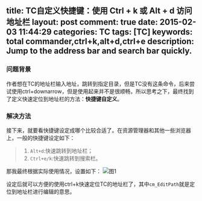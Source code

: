 title: TC自定义快捷键：使用 Ctrl + k 或 Alt + d 访问地址栏
layout: post
comment: true
date: 2015-02-03 11:44:29
categories: TC
tags: [TC]
keywords: total commander,ctrl+k,alt+d,ctrl+e
description: Jump to the address bar and search bar quickly.
---
### 问题背景

作者想在TC的地址栏输入地址，跳转到指定目录，但是TC没有这条命令，后来尝试使用ctrl+downarrow，但是使用起来并不是很顺畅，所以思考之下，最终找到了定义快速定位到地址栏的方法：**快捷键自定义**。

### 解决方法

接下来，就要看快捷键设定成哪个比较合适了。在资源管理器和其他一些浏览器上，一般的快捷键设定如下：
>1. `Alt+d`:快速跳转到地址栏；
>2. `Ctrl+e/k`:快速跳转到搜索栏。

那我最终根据实际使用情况，设置如下：
![图1](TC自定义快捷键：使用Ctrl_k或Alt_d访问地址栏1.png)

设定后就可以方便的使用ctrl+k快速定位TC的地址栏了，其中`cm_EditPath`就是定位到地址栏进行编辑的意思。
